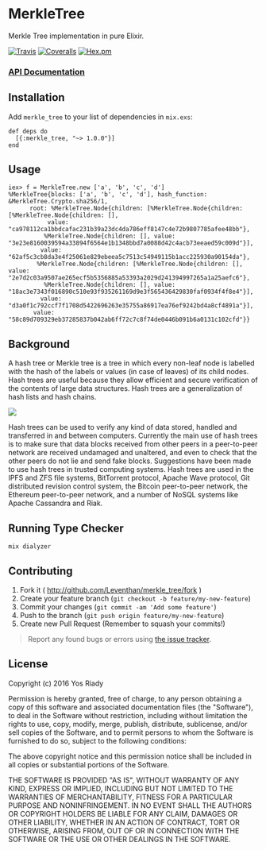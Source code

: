# MerkleTree

Merkle Tree implementation in pure Elixir.

[![Travis](https://img.shields.io/travis/yosriady/merkle_tree.svg?maxAge=2592000)](https://travis-ci.org/yosriady/merkle_tree)
[![Coveralls](https://img.shields.io/coveralls/yosriady/merkle_tree.svg?maxAge=2592000)](https://coveralls.io/github/yosriady/merkle_tree)
[![Hex.pm](https://img.shields.io/hexpm/v/merkle_tree.svg?maxAge=2592000)](https://hex.pm/packages/merkle_tree)

### [API Documentation](https://hexdocs.pm/merkle_tree/)

## Installation

Add `merkle_tree` to your list of dependencies in `mix.exs`:

```
def deps do
  [{:merkle_tree, "~> 1.0.0"}]
end
```

## Usage

```
iex> f = MerkleTree.new ['a', 'b', 'c', 'd']
%MerkleTree{blocks: ['a', 'b', 'c', 'd'], hash_function: &MerkleTree.Crypto.sha256/1,
      root: %MerkleTree.Node{children: [%MerkleTree.Node{children: [%MerkleTree.Node{children: [],
           value: "ca978112ca1bbdcafac231b39a23dc4da786eff8147c4e72b9807785afee48bb"},
          %MerkleTree.Node{children: [], value: "3e23e8160039594a33894f6564e1b1348bbd7a0088d42c4acb73eeaed59c009d"}],
         value: "62af5c3cb8da3e4f25061e829ebeea5c7513c54949115b1acc225930a90154da"},
        %MerkleTree.Node{children: [%MerkleTree.Node{children: [], value: "2e7d2c03a9507ae265ecf5b5356885a53393a2029d241394997265a1a25aefc6"},
          %MerkleTree.Node{children: [], value: "18ac3e7343f016890c510e93f935261169d9e3f565436429830faf0934f4f8e4"}],
         value: "d3a0f1c792ccf7f1708d5422696263e35755a86917ea76ef9242bd4a8cf4891a"}],
       value: "58c89d709329eb37285837b042ab6ff72c7c8f74de0446b091b6a0131c102cfd"}}
```

## Background

A hash tree or Merkle tree is a tree in which every non-leaf node is labelled with the hash of the labels or values (in case of leaves) of its child nodes. Hash trees are useful because they allow efficient and secure verification of the contents of large data structures. Hash trees are a generalization of hash lists and hash chains.

![](https://upload.wikimedia.org/wikipedia/commons/thumb/9/90/MerkleTree1.svg/800px-MerkleTree1.svg.png)

Hash trees can be used to verify any kind of data stored, handled and transferred in and between computers. Currently the main use of hash trees is to make sure that data blocks received from other peers in a peer-to-peer network are received undamaged and unaltered, and even to check that the other peers do not lie and send fake blocks. Suggestions have been made to use hash trees in trusted computing systems. Hash trees are used in the IPFS and ZFS file systems,  BitTorrent protocol, Apache Wave protocol, Git distributed revision control system, the Bitcoin peer-to-peer network, the Ethereum peer-to-peer network, and a number of NoSQL systems like Apache Cassandra and Riak.

## Running Type Checker

```
mix dialyzer
```

## Contributing

1. Fork it ( http://github.com/Leventhan/merkle_tree/fork )
2. Create your feature branch (`git checkout -b feature/my-new-feature`)
3. Commit your changes (`git commit -am 'Add some feature'`)
4. Push to the branch (`git push origin feature/my-new-feature`)
5. Create new Pull Request (Remember to squash your commits!)

> Report any found bugs or errors using [the issue tracker](https://github.com/Leventhan/merkle_tree/issues).

## License

Copyright (c) 2016 Yos Riady

Permission is hereby granted, free of charge, to any person obtaining
a copy of this software and associated documentation files (the
"Software"), to deal in the Software without restriction, including
without limitation the rights to use, copy, modify, merge, publish,
distribute, sublicense, and/or sell copies of the Software, and to
permit persons to whom the Software is furnished to do so, subject to
the following conditions:

The above copyright notice and this permission notice shall be
included in all copies or substantial portions of the Software.

THE SOFTWARE IS PROVIDED "AS IS", WITHOUT WARRANTY OF ANY KIND,
EXPRESS OR IMPLIED, INCLUDING BUT NOT LIMITED TO THE WARRANTIES OF
MERCHANTABILITY, FITNESS FOR A PARTICULAR PURPOSE AND
NONINFRINGEMENT. IN NO EVENT SHALL THE AUTHORS OR COPYRIGHT HOLDERS BE
LIABLE FOR ANY CLAIM, DAMAGES OR OTHER LIABILITY, WHETHER IN AN ACTION
OF CONTRACT, TORT OR OTHERWISE, ARISING FROM, OUT OF OR IN CONNECTION
WITH THE SOFTWARE OR THE USE OR OTHER DEALINGS IN THE SOFTWARE.
